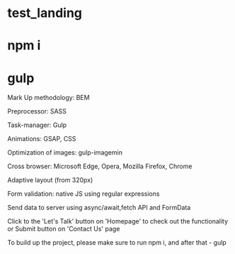 # test_landing
# npm i
# gulp

Mark Up methodology: BEM

Preprocessor: SASS

Task-manager: Gulp

Animations: GSAP, CSS

Optimization of images: gulp-imagemin

Cross browser: Microsoft Edge, Opera, Mozilla Firefox, Chrome

Adaptive layout (from 320px)

Form validation: native JS using regular expressions

Send data to server using async/await,fetch API and FormData

Click to the 'Let's Talk' button on 'Homepage' to check out the functionality or Submit button on 'Contact Us' page

To build up the project, please make sure to run npm i, and after that - gulp
